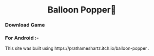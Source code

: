 <h1 align="center">Balloon Popper🎈</h1>

 
 <h3 align="left">Download Game </h3>
 <h3 align="left">For Android :- </h3>
 This site was built using https://prathameshartz.itch.io/balloon-popper .


 

